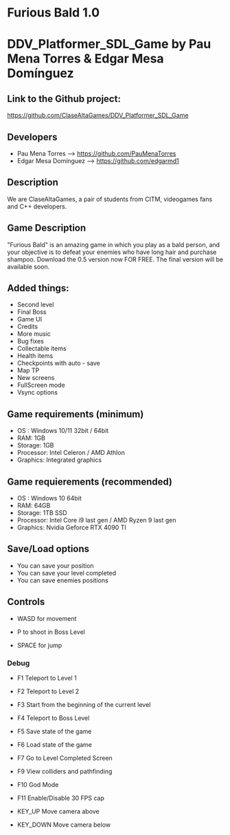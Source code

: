 # Furious Bald 1.0
# DDV_Platformer_SDL_Game by Pau Mena Torres & Edgar Mesa Domínguez

## Link to the Github project:
https://github.com/ClaseAltaGames/DDV_Platformer_SDL_Game

## Developers
- Pau Mena Torres      --> https://github.com/PauMenaTorres
- Edgar Mesa Domínguez --> https://github.com/edgarmd1

## Description
We are ClaseAltaGames, a pair of students from CITM, videogames fans and C++ developers.

## Game Description
"Furious Bald" is an amazing game in which you play as a bald person, and your objective is to defeat your enemies who have long hair and purchase shampoo. Download the 0.5 version now FOR FREE. The final version will be available soon.

## Added things:
- Second level
- Final Boss
- Game UI
- Credits
- More music
- Bug fixes
- Collectable items
- Health items
- Checkpoints with auto - save
- Map TP
- New screens
- FullScreen mode
- Vsync options


## Game requirements (minimum)
- OS : Windows 10/11 32bit / 64bit
- RAM: 1GB
- Storage: 1GB 
- Processor: Intel Celeron / AMD Athlon
- Graphics: Integrated graphics

## Game requierements (recommended)
- OS : Windows 10 64bit 
- RAM: 64GB
- Storage: 1TB SSD
- Processor: Intel Core i9 last gen / AMD Ryzen 9 last gen
- Graphics: Nvidia Geforce RTX 4090 TI

## Save/Load options
- You can save your position
- You can save your level completed
- You can save enemies positions

## Controls
- WASD for movement

- P to shoot in Boss Level
    
- SPACE for jump

### Debug    
- F1 Teleport to Level 1

- F2 Teleport to Level 2

- F3 Start from the beginning of the current level

- F4 Teleport to Boss Level

- F5 Save state of the game

- F6 Load state of the game

- F7 Go to Level Completed Screen

- F9 View colliders and pathfinding 

- F10 God Mode 

- F11 Enable/Disable 30 FPS cap

- KEY_UP Move camera above

- KEY_DOWN Move camera below
